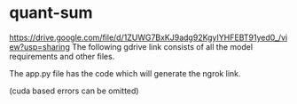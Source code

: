 # quant-sum
https://drive.google.com/file/d/1ZUWG7BxKJ9adg92KgyIYHFEBT91yed0_/view?usp=sharing
The following gdrive link consists of all the model requirements and other files.

The app.py file has the code which will generate the ngrok link.

(cuda based errors can be omitted)
